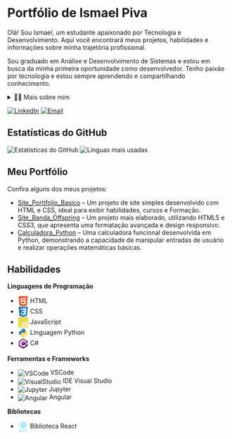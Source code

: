 # Portfólio de Ismael Piva
Olá! Sou Ismael, um estudante apaixonado por Tecnologia e Desenvolvimento. Aqui você encontrará meus projetos, habilidades e informações sobre minha trajetória profissional.

  Sou graduado em Análise e Desenvolvimento de Sistemas e estou em busca da minha primeira oportunidade como desenvolvedor. Tenho paixão por tecnologia e estou sempre aprendendo e compartilhando conhecimento.
</p>

<!-- Dropdown -->
<details>
  <summary>👨‍💻 Mais sobre mim</summary>

  ## Mais Sobre Mim
- Idade: 20 anos
- Localização: Brasil
- Características: Atencioso, Amigável, Comunicativo, Confiável, Dedicado
- Objetivo: Trabalhar em um ambiente colaborativo e produtivo, sempre buscando aprimorar minhas habilidades.
</details>

<!-- Links -->
  [![LinkedIn](https://img.shields.io/badge/LinkedIn-0077B5?style=for-the-badge&logo=linkedin&logoColor=white)](https://www.linkedin.com/in/ismael-piva-a3a4a1264/)
  [![Email](https://img.shields.io/badge/Email-D14836?style=for-the-badge&logo=gmail&logoColor=white)](mailto:Ismael.plsilva@gmail.com)


## Estatísticas do GitHub
![Estatísticas do GitHub](https://github-readme-stats.vercel.app/api?username=dev-ismael&show_icons=true&theme=gotham)
![Línguas mais usadas](https://github-readme-stats.vercel.app/api/top-langs?username=dev-ismael&show_icons=true&locale=en&layout=compact)


## Meu Portfólio
Confira alguns dos meus projetos:
- [Site_Portifolio_Basico](https://github.com/Dev-Ismael/Site_Portifolio_Basico) – Um projeto de site simples desenvolvido com HTML e CSS, ideal para exibir habilidades, cursos e Formação.
- [Site_Banda_Offspring](https://github.com/Dev-Ismael/Site_Banda_Offspring) – Um projeto mais elaborado, utilizando HTML5 e CSS3, que apresenta uma formatação avançada e design responsivo.
- [Calculadora_Python](https://github.com/Dev-Ismael/Calculadora_Python) – Uma calculadora funcional desenvolvida em Python, demonstrando a capacidade de manipular entradas de usuário e realizar operações matemáticas básicas.




## Habilidades

**Linguagens de Programação**
- <img align="center" alt="HTML" height="24" width="24" src="https://raw.githubusercontent.com/devicons/devicon/master/icons/html5/html5-original.svg"/> HTML
- <img align="center" alt="CSS" height="24" width="24" src="https://raw.githubusercontent.com/devicons/devicon/master/icons/css3/css3-original.svg"/> CSS
- <img align="center" alt="JavaScript" height="24" width="24" src="https://raw.githubusercontent.com/devicons/devicon/master/icons/javascript/javascript-plain.svg"/> JavaScript
- <img align="center" alt="Python" height="24" width="24" src="https://raw.githubusercontent.com/devicons/devicon/master/icons/python/python-original.svg"/> Linguagem Python
- <img align="center" alt="C#" height="24" width="24" src="https://raw.githubusercontent.com/devicons/devicon/master/icons/csharp/csharp-original.svg"/> C#

**Ferramentas e Frameworks**
- <img align="center" alt="VSCode" height="24" width="24" src="https://cdn.jsdelivr.net/gh/devicons/devicon/icons/vscode/vscode-original.svg"/> VSCode
- <img align="center" alt="VisualStudio" height="24" width="24" src="https://cdn.jsdelivr.net/gh/devicons/devicon/icons/visualstudio/visualstudio-plain.svg"/> IDE Visual Studio
- <img align="center" alt="Jupyter" height="24" width="24" src="https://cdn.jsdelivr.net/gh/devicons/devicon/icons/jupyter/jupyter-original.svg"/> Jupyter
- <img align="center" alt="Angular" height="24" width="24" src="https://angular.io/assets/images/logos/angular/angular.svg"/> Angular

**Bibliotecas**
- <img align="center" alt="React" height="24" width="24" src="https://raw.githubusercontent.com/devicons/devicon/master/icons/react/react-original-wordmark.svg"/> Biblioteca React
